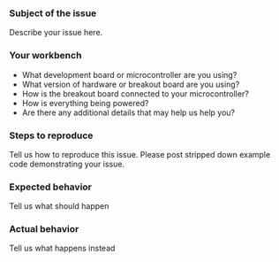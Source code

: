 ### Subject of the issue
Describe your issue here.

### Your workbench
* What development board or microcontroller are you using?
* What version of hardware or breakout board are you using?
* How is the breakout board connected to your microcontroller?
* How is everything being powered?
* Are there any additional details that may help us help you?

### Steps to reproduce
Tell us how to reproduce this issue. Please post stripped down example code demonstrating your issue.

### Expected behavior
Tell us what should happen

### Actual behavior
Tell us what happens instead
